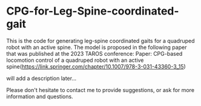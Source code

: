 # CPG-for-Leg-Spine-coordinated-gait
This is the code for generating leg-spine coordinated gaits for a quadruped robot with an active spine.
The model is proposed in the following paper that was published at the 2023 TAROS conference:
Paper: CPG-based locomotion control of a quadruped robot with an active spine(https://link.springer.com/chapter/10.1007/978-3-031-43360-3_15)

will add a description later...

Please don't hesitate to contact me to provide suggestions, or ask for more information and questions.
